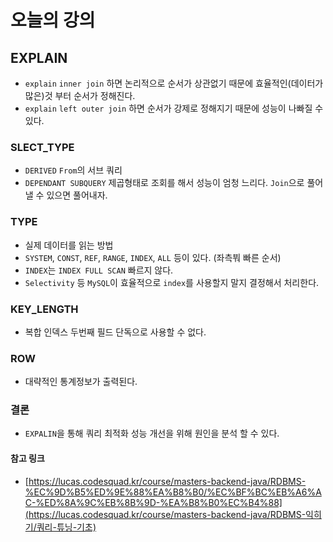 # 오늘의 강의

## EXPLAIN

- `explain` `inner join` 하면 논리적으로 순서가 상관없기 때문에 효율적인(데이터가 많은)것 부터 순서가 정해진다.
- `explain` `left outer join` 하면 순서가 강제로 정해지기 때문에 성능이 나빠질 수 있다.

### SLECT_TYPE

- `DERIVED` `From`의 서브 쿼리
- `DEPENDANT SUBQUERY` 제곱형태로 조회를 해서 성능이 엄청 느리다. `Join`으로 풀어낼 수 있으면 풀어내자.

### TYPE

- 실제 데이터를 읽는 방법
- `SYSTEM`, `CONST`, `REF`, `RANGE`, `INDEX`, `ALL` 등이 있다. (좌측붜 빠른 순서)
- `INDEX`는 `INDEX FULL SCAN` 빠르지 않다.
- `Selectivity` 등 `MySQL`이 효율적으로  `index`를 사용할지 말지 결정해서 처리한다.

### KEY_LENGTH

- 복합 인덱스 두번째 필드 단독으로 사용할  수 없다.

### ROW

- 대략적인 통계정보가 출력된다.

### 결론

- `EXPALIN`을 통해 쿼리 최적화 성능 개선을 위해 원인을 분석 할 수 있다.

#### 참고 링크

- [https://lucas.codesquad.kr/course/masters-backend-java/RDBMS-%EC%9D%B5%ED%9E%88%EA%B8%B0/%EC%BF%BC%EB%A6%AC-%ED%8A%9C%EB%8B%9D-%EA%B8%B0%EC%B4%88](https://lucas.codesquad.kr/course/masters-backend-java/RDBMS-익히기/쿼리-튜닝-기초)

